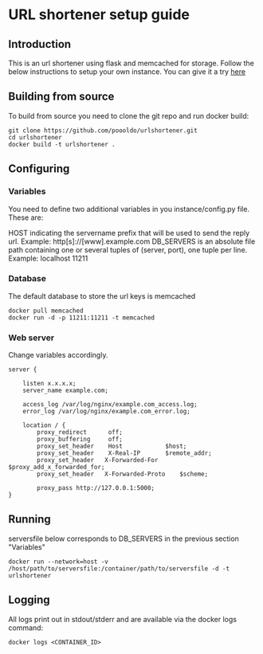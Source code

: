 # URL shortener setup guide

## Introduction

This is an url shortener using flask and memcached for storage. Follow the below instructions to setup your own instance.
You can give it a try [here](https://s.akira.fr)

## Building from source

To build from source you need to clone the git repo and run docker build:
```
git clone https://github.com/poooldo/urlshortener.git
cd urlshortener
docker build -t urlshortener .
```

## Configuring

### Variables

You need to define two additional variables in you instance/config.py file. These are:

HOST indicating the servername prefix that will be used to send the reply url. Example: http[s]://[www].example.com
DB_SERVERS is an absolute file path containing one or several tuples of (server, port), one tuple per line. Example: localhost 11211

### Database

The default database to store the url keys is memcached

```
docker pull memcached
docker run -d -p 11211:11211 -t memcached
```

### Web server

Change variables accordingly.

```
server {

    listen x.x.x.x;
    server_name example.com;

    access_log /var/log/nginx/example.com_access.log;
    error_log /var/log/nginx/example.com_error.log;

    location / {
        proxy_redirect      off;
        proxy_buffering     off;
        proxy_set_header    Host            $host;
        proxy_set_header    X-Real-IP       $remote_addr;
        proxy_set_header   X-Forwarded-For      $proxy_add_x_forwarded_for;
        proxy_set_header   X-Forwarded-Proto    $scheme;

        proxy_pass http://127.0.0.1:5000;
}
```

## Running

serversfile below corresponds to DB_SERVERS in the previous section "Variables"

```
docker run --network=host -v /host/path/to/serversfile:/container/path/to/serversfile -d -t urlshortener
```

## Logging

All logs print out in stdout/stderr and are available via the docker logs command:
```
docker logs <CONTAINER_ID>
```
